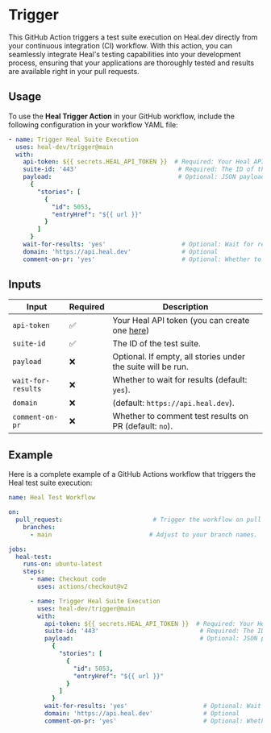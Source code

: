# Trigger

This GitHub Action triggers a test suite execution on Heal.dev directly from your continuous integration (CI) workflow. With this action, you can seamlessly integrate Heal's testing capabilities into your development process, ensuring that your applications are thoroughly tested and results are available right in your pull requests.

## Usage

To use the **Heal Trigger Action** in your GitHub workflow, include the following configuration in your workflow YAML file:

```yaml
- name: Trigger Heal Suite Execution
  uses: heal-dev/trigger@main
  with:
    api-token: ${{ secrets.HEAL_API_TOKEN }}  # Required: Your Heal API token.
    suite-id: '443'                            # Required: The ID of the test suite.
    payload:                                   # Optional: JSON payload for the action.
      {
        "stories": [
          {
            "id": 5053,
            "entryHref": "${{ url }}" 
          }
        ]
      }
    wait-for-results: 'yes'                     # Optional: Wait for results (default: 'yes').
    domain: 'https://api.heal.dev'              # Optional
    comment-on-pr: 'yes'                        # Optional: Whether to comment test results on PRs (default: 'no').
```

## Inputs

| Input              | Required | Description                                                                             |
|--------------------|----------|-----------------------------------------------------------------------------------------|
| `api-token`        | ✅       | Your Heal API token (you can create one [here](https://app.heal.dev/organisation/keys)) |
| `suite-id`         | ✅       | The ID of the test suite.                                                               |
| `payload`          | ❌       | Optional. If empty, all stories under the suite will be run.                            |
| `wait-for-results` | ❌       | Whether to wait for results (default: `yes`).                                           |
| `domain`           | ❌       | (default: `https://api.heal.dev`).                                                      |
| `comment-on-pr`    | ❌       | Whether to comment test results on PR (default: `no`).                                  |


## Example

Here is a complete example of a GitHub Actions workflow that triggers the Heal test suite execution:

```yaml
name: Heal Test Workflow

on: 
  pull_request:                         # Trigger the workflow on pull requests.
    branches:
      - main                           # Adjust to your branch names.

jobs:
  heal-test:
    runs-on: ubuntu-latest
    steps:
      - name: Checkout code
        uses: actions/checkout@v2

      - name: Trigger Heal Suite Execution
        uses: heal-dev/trigger@main
        with:
          api-token: ${{ secrets.HEAL_API_TOKEN }}  # Required: Your Heal API token.
          suite-id: '443'                            # Required: The ID of the test suite.
          payload:                                   # Optional: JSON payload for the action.
            {
              "stories": [
                {
                  "id": 5053,
                  "entryHref": "${{ url }}"  
                }
              ]
            }
          wait-for-results: 'yes'                     # Optional: Wait for results (default: 'yes').
          domain: 'https://api.heal.dev'              # Optional
          comment-on-pr: 'yes'                        # Optional: Whether to comment test results on PRs (default: 'no').

```

